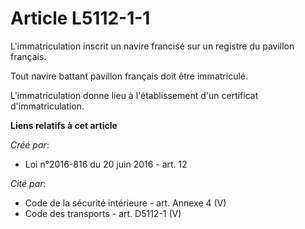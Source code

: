 # Article L5112-1-1

L'immatriculation inscrit un navire francisé sur un registre du pavillon français. 

Tout navire battant pavillon français doit être immatriculé. 

L'immatriculation donne lieu à l'établissement d'un certificat d'immatriculation.

**Liens relatifs à cet article**

_Créé par_:

  - Loi n°2016-816 du 20 juin 2016 - art. 12

_Cité par_:

  - Code de la sécurité intérieure - art. Annexe 4 (V)
  - Code des transports - art. D5112-1 (V)

